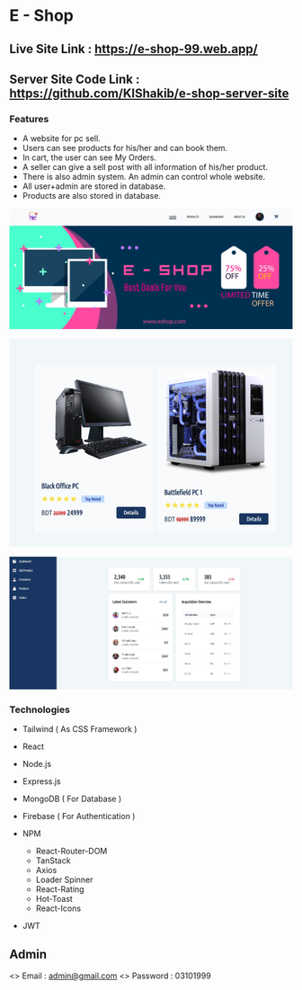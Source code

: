 # E - Shop

## Live Site Link : https://e-shop-99.web.app/
## Server Site Code Link : https://github.com/KIShakib/e-shop-server-site

### Features

- A website for pc sell.
- Users can see products for his/her and can book them.
- In cart, the user can see My Orders.
- A seller can give a sell post with all information of his/her product.
- There is also admin system. An admin can control whole website.
- All user+admin are stored in database.
- Products are also stored in database.

![Alt text](src/Assets/Images/preview1.jpg)


![Alt text](src/Assets/Images/preview2.jpg)

![Alt text](src/Assets/Images/preview3.jpg)


### Technologies

- Tailwind ( As CSS Framework )
- React
- Node.js
- Express.js
- MongoDB ( For Database )
- Firebase ( For Authentication )
- NPM
    - React-Router-DOM
    - TanStack
    - Axios
    - Loader Spinner
    - React-Rating
    - Hot-Toast
    - React-Icons
    
- JWT



## Admin 
<> Email : admin@gmail.com
<> Password : 03101999